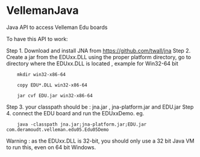 VellemanJava
============

Java API to access Velleman Edu boards

To have this API to work: 

Step 1. Download and install JNA from https://github.com/twall/jna
Step 2. Create a jar from the EDUxx.DLL using the proper platform directory, go to directory where the EDUxx.DLL is located , example for Win32-64 bit
  
```
    mkdir win32-x86-64
      
    copy EDU*.DLL win32-x86-64
      
    jar cvf EDU.jar win32-x86-64 
```
  
Step 3. your classpath should be : jna.jar , jna-platform.jar and EDU.jar 
Step 4. connect the EDU board and run the EDUxxDemo. eg.

```
    java -classpath jna.jar;jna-platform.jar;EDU.jar com.deramoudt.velleman.edu05.Edu05Demo
```
Warning : as the EDUxx.DLL is 32-bit, you should only use a 32 bit Java VM to run this, even on 64 bit Windows.




    